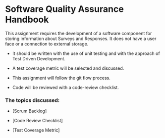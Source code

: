 # Software Quality Assurance Handbook 


This assignment requires the development of a software component for storing information about Surveys and Responses. It does not have a user face or a connection to external storage.

- It should be written with the use of unit testing and with the approach of Test Driven Development.

- A test coverage metric will be selected and discussed.

- This assignment will follow the git flow process.

- Code will be reviewed with a code-review checklist. 


### The topics discussed:

- [Scrum Backlog]

- [Code Review Checklist]

- [Test Coverage Metric]